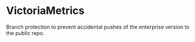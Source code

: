 # VictoriaMetrics

Branch protection to prevent accidental pushes of the enterprise version to the public repo.
